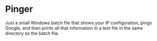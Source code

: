 # Pinger
Just a small Windows batch file that shows your IP configuration, pings Google, and then prints all that information in a text file in the same directory as the batch file.
